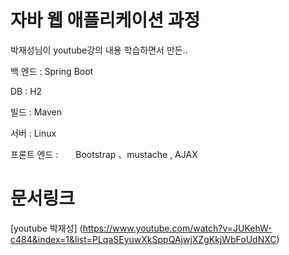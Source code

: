 # 자바 웹 애플리케이션 과정
박재성님이 youtube강의 내용 학습하면서 만든..

백 엔드 : Spring Boot

DB 	 : H2 

빌드	 : Maven

서버	 : Linux

프론트 엔드 :　　Bootstrap 、mustache , AJAX

# 문서링크
[youtube 박재성] (https://www.youtube.com/watch?v=JUKehW-c484&index=1&list=PLqaSEyuwXkSppQAjwjXZgKkjWbFoUdNXC)

